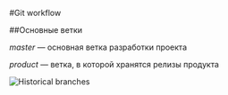 #Git workflow

##Основные ветки

*master* — основная ветка разработки проекта

*product* — ветка, в которой хранятся релизы продукта

![Historical branches](img/git-workflow-release-cycle-1historical)